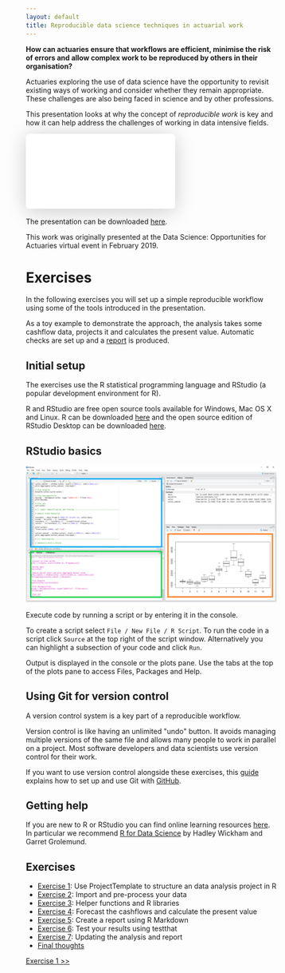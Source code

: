 ```yaml
---
layout: default
title: Reproducible data science techniques in actuarial work
---
```


**How can actuaries ensure that workflows are efficient, minimise the risk of errors and allow complex work to be reproduced by others in their organisation?**

Actuaries exploring the use of data science have the opportunity to revisit existing ways of working and consider whether they remain appropriate.  These challenges are also being faced in science and by other professions.

This presentation looks at why the concept of *reproducible work* is key and how it can help address the challenges of working in data intensive fields.

<div class="presentation">
  <iframe class="speakerdeck-iframe" frameborder="0" src="//speakerdeck.com/player/407eb48039984407ae1a1d7e4960504a?" allowfullscreen="true" mozallowfullscreen="true" webkitallowfullscreen="true" style="border: 0px; background: padding-box rgba(0, 0, 0, 0.1); margin: 0px; padding: 0px; border-radius: 6px; box-shadow: rgba(0, 0, 0, 0.2) 0px 5px 40px;"></iframe>
</div>

The presentation can be downloaded [here](assets/reproducible_actuarial_work.pdf).

This work was originally presented at the Data Science: Opportunities for Actuaries virtual event in February 2019.

# Exercises

In the following exercises you will set up a simple reproducible workflow using some of the tools introduced in the presentation.

As a toy example to demonstrate the approach, the analysis takes some cashflow data, projects it and calculates the present value.  Automatic checks are set up and a [report](assets/report.pdf) is produced.

## Initial setup

The exercises use the R statistical programming language and RStudio (a popular development environment for R).

R and RStudio are free open source tools available for Windows, Mac OS X and Linux.  R can be downloaded [here](https://cran.r-project.org/) and the open source edition of RStudio Desktop can be downloaded [here](https://www.rstudio.com/download).

## RStudio basics

<a href="assets/images/RStudio.png">![RStudio](assets/images/RStudio.png)</a>

<p>Execute code by running a <span class="bluetext">script</span> or by entering it in the <span class="greentext">console</span>.</p>

To create a script select `File / New File / R Script`.  To run the code in a script click `Source` at the top right of the script window.  Alternatively you can highlight a subsection of your code and click `Run`.

<p>Output is displayed in the <span class="greentext">console</span> or the <span class="orangetext">plots pane</span>.  Use the tabs at the top of the plots pane to access Files, Packages and Help.</p>

## Using Git for version control

A version control system is a key part of a reproducible workflow.

Version control is like having an unlimited "undo" button.  It avoids managing multiple versions of the same file and allows many people to work in parallel on a project.  Most software developers and data scientists use version control for their work.

If you want to use version control alongside these exercises, this [guide](http://homepages.cs.ncl.ac.uk/matthew.forshaw/teaching/csc8627/versioncontrol/) explains how to set up and use Git with [GitHub](https://github.com/).

## Getting help

If you are new to R or RStudio you can find online learning resources [here](https://www.rstudio.com/online-learning/).  In particular we recommend [R for Data Science](https://r4ds.had.co.nz/) by Hadley Wickham and Garret Grolemund.

<h2 id="contents">Exercises</h2>

<ul>
  <li><a href="exercise1">Exercise 1</a>: Use ProjectTemplate to structure an data analysis project in R</li>
  <li><a href="exercise2">Exercise 2</a>: Import and pre-process your data</li>
  <li><a href="exercise3">Exercise 3</a>: Helper functions and R libraries</li>
  <li><a href="exercise4">Exercise 4</a>: Forecast the cashflows and calculate the present value</li>
  <li><a href="exercise5">Exercise 5</a>: Create a report using R Markdown</li>
  <li><a href="exercise6">Exercise 6</a>: Test your results using testthat</li>
  <li><a href="exercise7">Exercise 7</a>: Updating the analysis and report</li>
  <li><a href="conclusion">Final thoughts</a></li>
</ul>

<div class="nav">
  <div class="back"></div>
  <div class="contents"></div>
  <div class="forward"><a href="./exercise1">Exercise 1 >></a></div>
</div>
